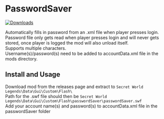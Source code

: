 # PasswordSaver
[![Downloads](https://img.shields.io/github/downloads/SecretFox/PasswordSaver/total)](https://github.com/SecretFox/PasswordSaver/releases)  

Automatically fills in password from an .xml file when player presses login.  
Password file only gets read when player presses login and will never gets stored, once player is logged the mod will also unload itself.  
Supports multiple characters.  
Username(s)/password(s) need to be added to accountData.xml file in the mods directory.

## Install and Usage
Download mod from the releases page and extract to `Secret World Legends\Data\Gui\Custom\Flash\`  
Path for the .swf file should then be `Secret World Legends\Data\Gui\Custom\Flash\passwordSaver\passwordSaver.swf`  
Add your account name(s) and password(s) to accountData.xml file in the passwordSaver folder